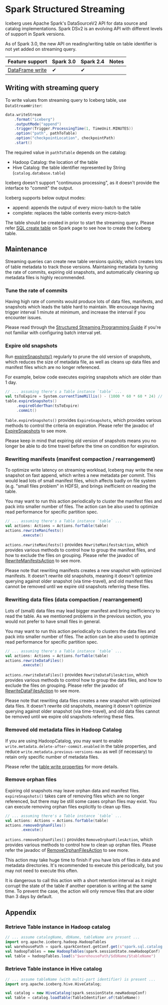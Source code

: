<!--
 - Licensed to the Apache Software Foundation (ASF) under one or more
 - contributor license agreements.  See the NOTICE file distributed with
 - this work for additional information regarding copyright ownership.
 - The ASF licenses this file to You under the Apache License, Version 2.0
 - (the "License"); you may not use this file except in compliance with
 - the License.  You may obtain a copy of the License at
 -
 -   http://www.apache.org/licenses/LICENSE-2.0
 -
 - Unless required by applicable law or agreed to in writing, software
 - distributed under the License is distributed on an "AS IS" BASIS,
 - WITHOUT WARRANTIES OR CONDITIONS OF ANY KIND, either express or implied.
 - See the License for the specific language governing permissions and
 - limitations under the License.
 -->

# Spark Structured Streaming

Iceberg uses Apache Spark's DataSourceV2 API for data source and catalog implementations. Spark DSv2 is an evolving API
with different levels of support in Spark versions.

As of Spark 3.0, the new API on reading/writing table on table identifier is not yet added on streaming query.

| Feature support                                  | Spark 3.0| Spark 2.4  | Notes                                          |
|--------------------------------------------------|----------|------------|------------------------------------------------|
| [DataFrame write](#writing-with-streaming-query) | ✔        | ✔          |                                                |

## Writing with streaming query

To write values from streaming query to Iceberg table, use `DataStreamWriter`:

```scala
data.writeStream
    .format("iceberg")
    .outputMode("append")
    .trigger(Trigger.ProcessingTime(1, TimeUnit.MINUTES))
    .option("path", pathToTable)
    .option("checkpointLocation", checkpointPath)
    .start()
```

The required value in `pathToTable` depends on the catalog:

* Hadoop Catalog: the location of the table
* Hive Catalog: the table identifier represented by String (`catalog.database.table`)

Iceberg doesn't support "continuous processing", as it doesn't provide the interface to "commit" the output.

Iceberg supports below output modes:

* append: appends the output of every micro-batch to the table
* complete: replaces the table contents every micro-batch

The table should be created in prior to start the streaming query. Please refer [SQL create table](/spark/#create-table)
on Spark page to see how to create the Iceberg table.

## Maintenance

Streaming queries can create new table versions quickly, which creates lots of table metadata to track those versions.
Maintaining metadata by tuning the rate of commits, expiring old snapshots, and automatically cleaning up metadata files
is highly recommended.

### Tune the rate of commits

Having high rate of commits would produce lots of data files, manifests, and snapshots which leads the table hard
to maintain. We encourage having trigger interval 1 minute at minimum, and increase the interval if you encounter
issues.

Please read through the [Structured Streaming Programming Guide](http://spark.apache.org/docs/latest/structured-streaming-programming-guide.html)
if you're not familiar with configuring batch interval yet.

### Expire old snapshots

Run [expireSnapshots()](/javadoc/master/org/apache/iceberg/Table.html#expireSnapshots--) regularly to prune the old
version of snapshots, which reduces the size of metadata file, as well as cleans up data files and manifest files which
are no longer referenced.

For example, below code executes expiring snapshots which are older than 1 day.

```scala
// ... assuming there's a Table instance `table` ...
val tsToExpire = System.currentTimeMillis() - (1000 * 60 * 60 * 24) // 1 day
table.expireSnapshots()
     .expireOlderThan(tsToExpire)
     .commit()
```

`Table.expireSnapshots()` provides `ExpireSnapshots`, which provides various methods to control the criteria on
expiration. Please refer the javadoc of [ExpireSnapshots](/javadoc/master/org/apache/iceberg/ExpireSnapshots.html) to
see more.

Please keep in mind that expiring old version of snapshots means you no longer be able to do time travel before the
time on condition for expiration.

### Rewriting manifests (manifest compaction / rearrangement)

To optimize write latency on streaming workload, Iceberg may write the new snapshot on fast append, which writes
a new metadata per commit. This would lead lots of small manifest files, which affects badly on file system (e.g.
"small files problem" in HDFS), and brings inefficient on reading the table.

You may want to run this action periodically to cluster the manifest files and pack into smaller number of files.
The action can be also used to optimize read performance for specific partition spec.

```scala
// ... assuming there's a Table instance `table` ...
val actions: Actions = Actions.forTable(table)
actions.rewriteManifests()
       .execute()
```

`actions.rewriteManifests()` provides `RewriteManifestsAction`, which provides various methods to control how to group
the manifest files, and how to exclude the files on grouping. Please refer the javadoc of
[RewriteManifestsAction](/javadoc/master/org/apache/iceberg/actions/RewriteManifestsAction.html) to see more.

Please note that rewriting manifests creates a new snapshot with optimized manifests. It doesn't rewrite old snapshots,
meaning it doesn't optimize querying against older snapshot (via time-travel), and old manifest files cannot be removed
until we expire old snapshots referring these files.

### Rewriting data files (data compaction / rearrangement)

Lots of (small) data files may lead bigger manifest and bring inefficiency to read the table. As we mentioned problems
in the previous section, you would not prefer to have small files in general.

You may want to run this action periodically to clusters the data files and pack into smaller number of files.
The action can be also used to optimize read performance for specific partition spec.

```scala
// ... assuming there's a Table instance `table` ...
val actions: Actions = Actions.forTable(table)
actions.rewriteDataFiles()
       .execute()
```

`actions.rewriteDataFiles()` provides `RewriteDataFilesAction`, which provides various methods to control how to group
the data files, and how to exclude the files on grouping. Please refer the javadoc of
[RewriteDataFilesAction](/javadoc/master/org/apache/iceberg/actions/RewriteDataFilesAction.html) to see more.

Please note that rewriting data files creates a new snapshot with optimized data files. It doesn't rewrite old
snapshots, meaning it doesn't optimize querying against older snapshot (via time-travel), and old data files cannot be
removed until we expire old snapshots referring these files.

### Removed old metadata files in Hadoop Catalog

If you are using HadoopCatalog, you may want to enable `write.metadata.delete-after-commit.enabled` in the table
properties, and reduce `write.metadata.previous-versions-max` as well (if necessary) to retain only specific number of
metadata files.

Please refer the [table write properties](/configuration/#write-properties) for more details.

### Remove orphan files

Expiring old snapshots may leave orphan data and manifest files. `expireSnapshots()` takes care of removing files
which are no longer referenced, but there may be still some cases orphan files may exist. You can execute removing
orphan files explicitly to clean up files.

```scala
// ... assuming there's a Table instance `table` ...
val actions: Actions = Actions.forTable(table)
actions.removeOrphanFiles()
       .execute()
```

`actions.removeOrphanFiles()` provides `RemoveOrphanFilesAction`, which provides various methods to control how to
clean up orphan files. Please refer the javadoc of
[RemoveOrphanFilesAction](/javadoc/master/org/apache/iceberg/actions/RemoveOrphanFilesAction.html) to see more.

This action may take huge time to finish if you have lots of files in data and metadata directories. It's recommended
to execute this periodically, but you may not need to execute this often.

It is dangerous to call this action with a short retention interval as it might corrupt the state of the table if
another operation is writing at the same time. To prevent the case, the action will only remove files that are older
than 3 days by default.

## Appendix

### Retrieve Table instance in Hadoop catalog

```scala
// ... assume catalogName, dbName, tableName are present ...
import org.apache.iceberg.hadoop.HadoopTables
val warehousePath = spark.sparkContext.getConf.get(s"spark.sql.catalog.$catalogName.warehouse")
val hadoopTables = new HadoopTables(spark.sessionState.newHadoopConf)
val table = hadoopTables.load(s"$warehousePath/$dbName/$tableName")
```

### Retrieve Table instance in Hive catalog

```scala
// ... assume tableName (with multi-part identifier) is present ...
import org.apache.iceberg.hive.HiveCatalog;

val catalog = new HiveCatalog(spark.sessionState.newHadoopConf)
val table = catalog.loadTable(TableIdentifier.of(tableName))
```
